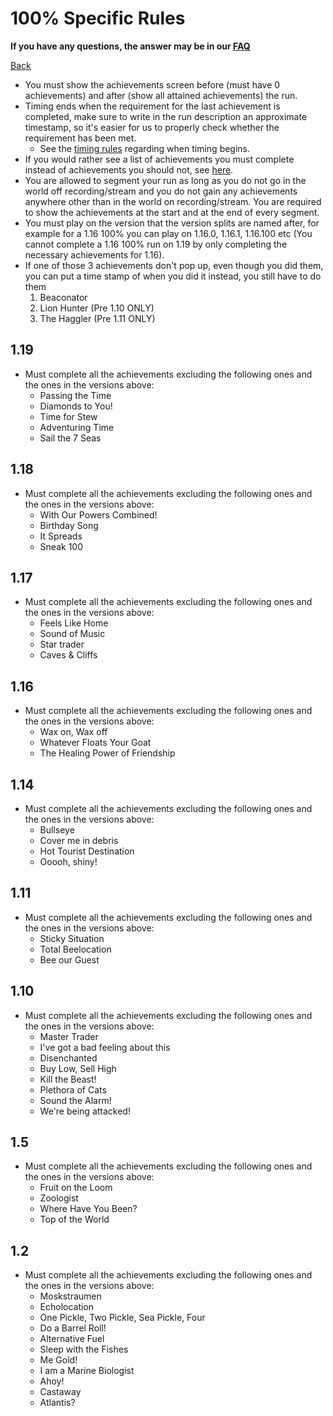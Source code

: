 # 100% Specific Rules

**If you have any questions, the answer may be in our
[FAQ](https://www.speedrun.com/mcbe/thread/vdv9t)**

[Back](../README.md)


* You must show the achievements screen before (must have 0 achievements) and
after (show all attained achievements) the run.
* Timing ends when the requirement for the last achievement is completed, make
sure to write in the run description an approximate timestamp, so it's easier
for us to properly check whether the requirement has been met.
	- See the [timing rules](../global/README.md#timing-rules) regarding
	when timing begins.
* If you would rather see a list of achievements you must complete instead of
achievements you should not, see [here](hundo-achievements.md).
 * You are allowed to segment your run as long as you do not go in the world off recording/stream and you do not gain any achievements anywhere other than in the world on recording/stream. You are required to show the achievements at the start and at the end of every segment.
 * You must play on the version that the version splits are named after, for example for a 1.16 100% you can play on 1.16.0, 1.16.1, 1.16.100 etc (You cannot complete a 1.16 100% run on 1.19 by only completing the necessary achievements for 1.16).
* If one of those 3 achievements don't pop up, even though you did them,
  you can put a time stamp of when you did it instead, you still have to do them
  1. Beaconator
  2. Lion Hunter (Pre 1.10 ONLY)
  3. The Haggler (Pre 1.11 ONLY)

1.19
----
* Must complete all the achievements excluding the following ones and the ones in the versions above:
	- Passing the Time
	- Diamonds to You!
	- Time for Stew
	- Adventuring Time
	- Sail the 7 Seas

1.18
----
* Must complete all the achievements excluding the following ones and the ones in the versions above:
	- With Our Powers Combined!
	- Birthday Song
	- It Spreads
	- Sneak 100

1.17
----
* Must complete all the achievements excluding the following ones and the ones in the versions above:
	- Feels Like Home
	- Sound of Music
	- Star trader
	- Caves & Cliffs

1.16
----
* Must complete all the achievements excluding the following ones and the ones in the versions above:
	- Wax on, Wax off
	- Whatever Floats Your Goat
	- The Healing Power of Friendship

1.14
----
* Must complete all the achievements excluding the following ones and the ones in the versions above:
	- Bullseye
	- Cover me in debris
	- Hot Tourist Destination
	- Ooooh, shiny!

1.11
----
* Must complete all the achievements excluding the following ones and the ones in the versions above:
	- Sticky Situation
	- Total Beelocation
	- Bee our Guest

1.10
----
* Must complete all the achievements excluding the following ones and the ones in the versions above:
	- Master Trader
	- I've got a bad feeling about this
	- Disenchanted
	- Buy Low, Sell High
	- Kill the Beast!
	- Plethora of Cats
	- Sound the Alarm!
	- We're being attacked!

1.5
----
* Must complete all the achievements excluding the following ones and the ones in the versions above:
	- Fruit on the Loom
	- Zoologist
	- Where Have You Been?
	- Top of the World

1.2
----
* Must complete all the achievements excluding the following ones and the ones in the versions above:
	- Moskstraumen
	- Echolocation
	- One Pickle, Two Pickle, Sea Pickle, Four
	- Do a Barrel Roll!
	- Alternative Fuel
	- Sleep with the Fishes
	- Me Gold!
	- I am a Marine Biologist
	- Ahoy!
	- Castaway
	- Atlantis?
